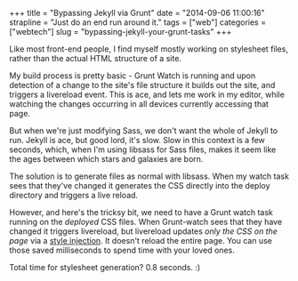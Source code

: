 +++
title = "Bypassing Jekyll via Grunt"
date = "2014-09-06 11:00:16"
strapline = "Just do an end run around it."
tags = ["web"]
categories = ["webtech"]
slug = "bypassing-jekyll-your-grunt-tasks"
+++

Like most front-end people, I find myself mostly working on stylesheet files, rather than the actual HTML structure of a site.

My build process is pretty basic - Grunt Watch is running and upon detection of a change to the site's file structure it builds out the site, and triggers a livereload event. This is ace, and lets me work in my editor, while watching the changes occurring in all devices currently accessing that page.

But when we're just modifying Sass, we don't want the whole of Jekyll to run. Jekyll is ace, but good lord, it's slow. Slow in this context is a few seconds, which, when I'm using libsass for Sass files, makes it seem like the ages between which stars and galaxies are born.

The solution is to generate files as normal with libsass. When my watch task sees that they've changed it generates the CSS directly into the deploy directory and triggers a live reload.

However, and here's the tricksy bit, we need to have a Grunt watch task running on the *deployed* CSS files. When Grunt-watch sees that they have changed it triggers livereload, but livereload updates *only the CSS on the page* via a [style injection](http://css-tricks.com/style-injection-is-for-winners/). It doesn't reload the entire page. You can use those saved milliseconds to spend time with your loved ones.

Total time for stylesheet generation? 0.8 seconds. :)
